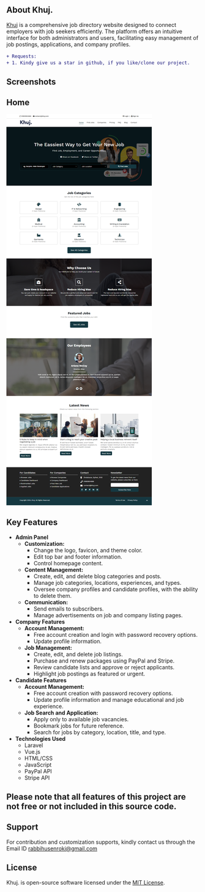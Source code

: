 ## About Khuj.

<a href="https://github.com/rabbihusenroki">Khuj</a> is a comprehensive job directory website designed to connect employers with job seekers efficiently. The platform offers an intuitive interface for both administrators and users, facilitating easy management of job postings, applications, and company profiles.

```diff
+ Requests: 
+ 1. Kindy give us a star in github, if you like/clone our project.
```


## Screenshots

## Home
![127 0 0 1_8000_ (1)](https://github.com/rabbihusenroki/khuj/blob/main/public/uploads/khuj.png)


## Key Features

<ul>
    <li><strong>Admin Panel</strong>
        <ul>
            <li><strong>Customization:</strong>
                <ul>
                    <li>Change the logo, favicon, and theme color.</li>
                    <li>Edit top bar and footer information.</li>
                    <li>Control homepage content.</li>
                </ul>
            </li>
            <li><strong>Content Management:</strong>
                <ul>
                    <li>Create, edit, and delete blog categories and posts.</li>
                    <li>Manage job categories, locations, experiences, and types.</li>
                    <li>Oversee company profiles and candidate profiles, with the ability to delete them.</li>
                </ul>
            </li>
            <li><strong>Communication:</strong>
                <ul>
                    <li>Send emails to subscribers.</li>
                    <li>Manage advertisements on job and company listing pages.</li>
                </ul>
            </li>
        </ul>
    </li>
    <li><strong>Company Features</strong>
        <ul>
            <li><strong>Account Management:</strong>
                <ul>
                    <li>Free account creation and login with password recovery options.</li>
                    <li>Update profile information.</li>
                </ul>
            </li>
            <li><strong>Job Management:</strong>
                <ul>
                    <li>Create, edit, and delete job listings.</li>
                    <li>Purchase and renew packages using PayPal and Stripe.</li>
                    <li>Review candidate lists and approve or reject applicants.</li>
                    <li>Highlight job postings as featured or urgent.</li>
                </ul>
            </li>
        </ul>
    </li>
    <li><strong>Candidate Features</strong>
        <ul>
            <li><strong>Account Management:</strong>
                <ul>
                    <li>Free account creation with password recovery options.</li>
                    <li>Update profile information and manage educational and job experience.</li>
                </ul>
            </li>
            <li><strong>Job Search and Application:</strong>
                <ul>
                    <li>Apply only to available job vacancies.</li>
                    <li>Bookmark jobs for future reference.</li>
                    <li>Search for jobs by category, location, title, and type.</li>
                </ul>
            </li>
        </ul>
    </li>
    <li><strong>Technologies Used</strong>
        <ul>
            <li>Laravel</li>
            <li>Vue.js</li>
            <li>HTML/CSS</li>
            <li>JavaScript</li>
            <li>PayPal API</li>
            <li>Stripe API</li>
        </ul>
    </li>
</ul>
    

## Please note that all features of this project are not free or not included in this source code.

## Support
For contribution and customization supports, kindly contact us through the Email ID rabbihusenroki@gmail.com

## License
Khuj. is open-source software licensed under the [MIT License](LICENSE).
